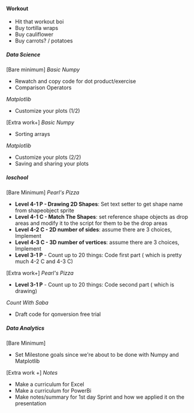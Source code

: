 #### Workout
* Hit that workout boi
* Buy tortilla wraps
* Buy cauliflower
* Buy carrots? / potatoes
##### **Data Science**
[Bare minimum]
*Basic Numpy*
* Rewatch and copy code for dot product/exercise
* Comparison Operators

*Matplotlib*
* Customize your plots (1/2)

[Extra work+]
*Basic Numpy*
* Sorting arrays

*Matplotlib*
* Customize your plots (2/2)
* Saving and sharing your plots
##### **Ioschool**
[Bare Minimum]
*Pearl's Pizza*
- **Level 4-1 P - Drawing 2D Shapes**: Set text setter to get shape name from shapeobject sprite
- **Level 4-1 C - Match The Shapes**: set reference shape objects as drop areas and modify it to the script for them to be the drop areas
- **Level 4-2 C - 2D number of sides**: assume there are 3 choices, Implement
- **Level 4-3 C - 3D number of vertices**: assume there are 3 choices, Implement
- **Level 3-1 P** - Count up to 20 things: Code first part ( which is pretty much 4-2 C and 4-3 C)

[Extra work+]
*Pearl's Pizza*
- **Level 3-1 P** - Count up to 20 things: Code second part ( which is drawing)

*Count With Saba*
* Draft code for qonversion free trial
##### **Data Analytics**
[Bare Minimum]
* Set Milestone goals since we're about to be done with Numpy and Matplotlib

[Extra work +]
*Notes*
* Make a curriculum for Excel
* Make a curriculum for PowerBi
* Make notes/summary for 1st day Sprint and how we applied it on the presentation

